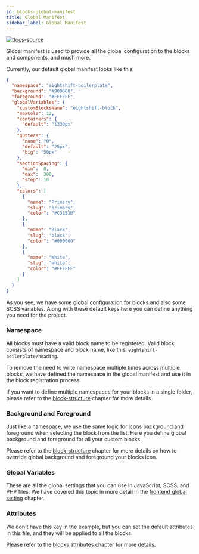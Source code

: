 ```yaml
---
id: blocks-global-manifest
title: Global Manifest
sidebar_label: Global Manifest
---
```


[![docs-source](https://img.shields.io/badge/source-eigthshift--frontend--libs-yellow?style=for-the-badge&logo=javascript&labelColor=2a2a2a)](https://github.com/infinum/eightshift-frontend-libs/tree/develop/blocks/init/src/blocks/)

Global manifest is used to provide all the global configuration to the blocks and components, and much more.

Currently, our default global manifest looks like this:

```json
{
  "namespace": "eightshift-boilerplate",
  "background": "#900000",
  "foreground": "#FFFFFF",
  "globalVariables": {
    "customBlocksName": "eightshift-block",
    "maxCols": 12,
    "containers": {
      "default": "1330px"
    },
    "gutters": {
      "none": "0",
      "default": "25px",
      "big": "50px"
    },
    "sectionSpacing": {
      "min":  0,
      "max":  300,
      "step": 10
    },
    "colors": [
      {
        "name": "Primary",
        "slug": "primary",
        "color": "#C3151B"
      },
      {
        "name": "Black",
        "slug": "black",
        "color": "#000000"
      },
      {
        "name": "White",
        "slug": "white",
        "color": "#FFFFFF"
      }
    ]
  }
}
```

As you see, we have some global configuration for blocks and also some SCSS variables. Along with these default keys here you can define anything you need for the project.

### Namespace

All blocks must have a valid block name to be registered. Valid block consists of namespace and block name, like this: `eightshift-boilerplate/heading`.

To remove the need to write namespace multiple times across multiple blocks, we have defined the namespace in the global manifest and use it in the block registration process.

If you want to define multiple namespaces for your blocks in a single folder, please refer to the [block-structure](block-structure) chapter for more details.

### Background and Foreground

Just like a namespace, we use the same logic for icons background and foreground when selecting the block from the list. Here you define global background and foreground for all your custom blocks.

Please refer to the [block-structure](block-structure) chapter for more details on how to override global background and foreground your blocks icon.

### Global Variables

These are all the global settings that you can use in JavaScript, SCSS, and PHP files. We have covered this topic in more detail in the [frontend global setting](global-settings) chapter.

### Attributes

We don't have this key in the example, but you can set the default attributes in this file, and they will be applied to all the blocks.

Please refer to the [blocks attributes](blocks-attributes) chapter for more details.
